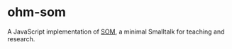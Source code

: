 # ohm-som

A JavaScript implementation of [SOM](http://som-st.github.io/), a minimal Smalltalk for teaching and research.
